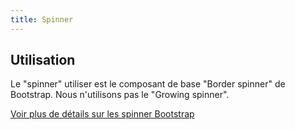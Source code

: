 ```yaml
---
title: Spinner
---
```


## Utilisation

Le "spinner" utiliser est le composant de base "Border spinner" de Bootstrap. Nous n'utilisons pas le "Growing spinner".


[Voir plus de détails sur les spinner Bootstrap](https://getbootstrap.com/docs/4.3/components/spinners/)
